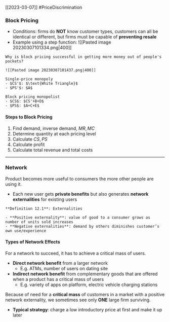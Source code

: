 [[2023-03-07]] #PriceDiscrimination

### Block Pricing
- Conditions: firms do **NOT** know customer types, customers can all be identical or different, but firms must be capable of **preventing resale**
- Example using a step function:
	![[Pasted image 20230307101334.png|400]]

```ad-example
Why is block pricing successful in getting more money out of people's pockets?

![[Pasted image 20230307101437.png|400]]

Single-price monopoly
- $CS'$: $\text{White Triangle}$
- $PS'$: $A$

Block pricing monopolist
- $CS$: $CS'+B+D$
- $PS$: $A+C+E$

```

#### Steps to Block Pricing
1. Find demand, inverse demand, $MR,MC$
2. Determine quantity at each pricing level
3. Calculate $CS,PS$
4. Calculate profit
5. Calculate total revenue and total costs

---

### Network
Product becomes more useful to consumers the more other people are using it.
- Each new user gets **private benefits** but also generates **network externalities** for existing users

```ad-important
**Definition 12.1**: Externalities

- **Positive externality**: value of good to a consumer grows as number of units sold increases
- **Negative externalities**: demand by others diminishes customer’s own use/experience
```

#### Types of Network Effects
For a network to succeed, it has to achieve a critical mass of users.
- **Direct network benefit** from a larger network
	- E.g. ATMs, number of users on dating site
- **Indirect network benefit** from complementary goods that are offered when a product has a critical mass of users
	- E.g. variety of apps on platform, electric vehicle charging stations

Because of need for a **critical mass** of customers in a market with a positive network externality, we sometimes see only **ONE** large firm surviving.
- **Typical strategy**: charge a low introductory price at first and make it up later